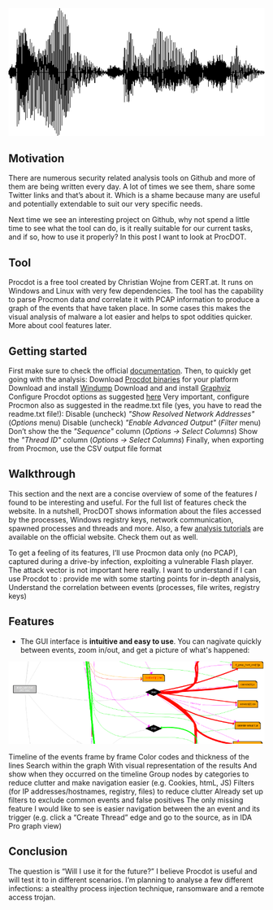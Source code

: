 ![Logo](/assets/images/procdot/logo.png)

## Motivation
There are numerous security related analysis tools on Github and more of them are being written every day. A lot of times we see them, share some Twitter links and that’s about it. Which is a shame because many are useful and potentially extendable to suit our very specific needs. 

Next time we see an interesting project on Github, why not spend a little time to see what the tool can do, is it really suitable for our current tasks, and if so, how to use it properly? In this post I want to look at ProcDOT. 

## Tool
Procdot is a free tool created by Christian Wojne from CERT.at. It runs on Windows and Linux with very few dependencies. The tool has the capability to parse Procmon data *and* correlate it with PCAP information to produce a graph of the events that have taken place. In some cases this makes the visual analysis of malware a lot easier and helps to spot oddities quicker. More about cool features later.

## Getting started
First make sure to check the official [documentation](http://www.procdot.com/onlinedocumentation.htm). Then, to quickly get going with the analysis:
Download [Procdot binaries](http://procdot.com/downloadprocdotbinaries.htm) for your platform
Download and install [Windump](http://www.winpcap.org/windump/install/default.htm)
Download and and install [Graphviz](http://www.graphviz.org/download_windows.php)
Configure Procdot options as suggested [here](http://www.procdot.com/onlinedocumentation.htm)
Very important, configure Procmon also as suggested in the readme.txt file (yes, you have to read the readme.txt file!):
Disable (uncheck) *"Show Resolved Network Addresses"* (*Options* menu)
Disable (uncheck) *"Enable Advanced Output"* (*Filter* menu)
Don’t show the the *"Sequence"* column (*Options -> Select Columns*)
Show the *"Thread ID"* column (*Options -> Select Columns*)
Finally, when exporting from Procmon, use the CSV output file format

## Walkthrough 
This section and the next are a concise overview of some of the features *I* found to be interesting and useful. For the full list of features check the website. In a nutshell, ProcDOT shows information about the files accessed by the processes, Windows registry keys, network communication, spawned processes and threads and more. Also, a few [analysis tutorials](http://www.procdot.com/videos.htm) are available on the official website. Check them out as well.

To get a feeling of its features, I’ll use Procmon data only (no PCAP), captured during a drive-by infection, exploiting a vulnerable Flash player. The attack vector is not important here really. I want to understand if I can use Procdot to :
provide me with some starting points for in-depth analysis,
Understand the correlation between events (processes, file writes, registry keys)

## Features
* The GUI interface is **intuitive and easy to use**. You can nagivate quickly between events, zoom in/out, and get a picture of what's happened:

[ ![](/assets/images/procdot/pd1.png) ](/assets/images/procdot/pd1-large.png)

Timeline of the events frame by frame
Color codes and thickness of the lines
Search within the graph
With visual representation of the results 
And show when they occurred on the timeline
Group nodes by categories to reduce clutter and make navigation easier (e.g. Cookies, htmL, JS)
Filters (for IP addresses/hostnames, registry, files) to reduce clutter
Already set up filters to exclude common events and false positives
The only missing feature I would like to see is easier navigation between the an event and its trigger (e.g. click a “Create Thread” edge and go to the source, as in IDA Pro graph view)

## Conclusion
The question is “Will I use it for the future?” I believe Procdot is useful and will test it to in different scenarios. I’m planning to analyse a few different infections: a stealthy process injection technique, ransomware and a remote access trojan. 

